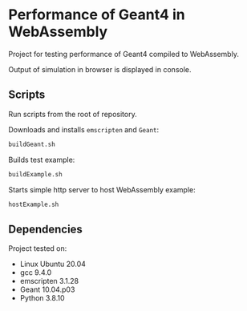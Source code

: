 # Performance of Geant4 in WebAssembly

Project for testing performance of Geant4 compiled to WebAssembly.

Output of simulation in browser is displayed in console.

## Scripts

Run scripts from  the root of repository.

Downloads and installs `emscripten` and `Geant`:

```sh
buildGeant.sh
```

Builds test example:

```sh
buildExample.sh
```

Starts simple http server to host WebAssembly example:

```sh
hostExample.sh
```

## Dependencies

Project tested on:

- Linux Ubuntu 20.04
- gcc 9.4.0
- emscripten 3.1.28
- Geant 10.04.p03
- Python 3.8.10
